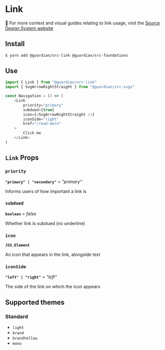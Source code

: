 # Link

📣 For more context and visual guides relating to link usage, visit the [Source Design System website](https://www.theguardian.design/2a1e5182b/p/43c26b)

## Install

```sh
$ yarn add @guardian/src-link @guardian/src-foundations
```

## Use

```js
import { Link } from "@guardian/src-link"
import { SvgArrowRightStraight } from "@guardian/src-svgs"

const Navigation = () => (
    <Link
        priority="primary"
        subdued={true}
        icon={<SvgArrowRightStraight />}
        iconSide="right"
        href="/read-more"
    >
        Click me
    </Link>
)
```

## `Link` Props

### `priority`

**`"primary" | "secondary"`** _= "primary"_

Informs users of how important a link is

### `subdued`

**`boolean`** _= false_

Whether link is subdued (no underline)

### `icon`

**`JSX.Element`**

An icon that appears in the link, alongside text

### `iconSide`

**`"left" | "right"`** _= "left"_

The side of the link on which the icon appears

## Supported themes

### Standard

-   `light`
-   `brand`
-   `brandYellow`
-   `mono`
